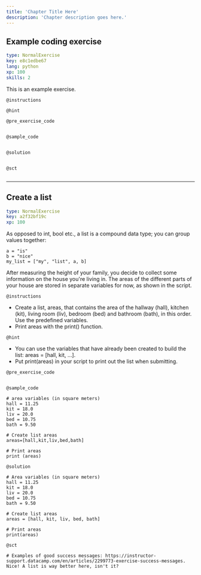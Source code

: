 ```yaml
---
title: 'Chapter Title Here'
description: 'Chapter description goes here.'
---
```


## Example coding exercise

```yaml
type: NormalExercise
key: e8c1edbe67
lang: python
xp: 100
skills: 2
```

This is an example exercise.

`@instructions`


`@hint`


`@pre_exercise_code`
```{python}

```

`@sample_code`
```{python}

```

`@solution`
```{python}

```

`@sct`
```{python}

```

---

## Create a list

```yaml
type: NormalExercise
key: a2f32bf19c
xp: 100
```

<!-- Guidelines for contexts: https://instructor-support.datacamp.com/en/articles/2375526-course-coding-exercises. -->

As opposed to int, bool etc., a list is a compound data type; you can group values together:

```
a = "is"
b = "nice"
my_list = ["my", "list", a, b]
```
After measuring the height of your family, you decide to collect some information on the house you're living in. The areas of the different parts of your house are stored in separate variables for now, as shown in the script.

`@instructions`
<!-- Guidelines for instructions https://instructor-support.datacamp.com/en/articles/2375526-course-coding-exercises. -->
- Create a list, areas, that contains the area of the hallway (hall), kitchen (kit), living room (liv), bedroom (bed) and bathroom (bath), in this order. Use the predefined variables.
- Print areas with the print() function.

`@hint`
<!-- Examples of good hints: https://instructor-support.datacamp.com/en/articles/2379164-hints-best-practices. -->
- You can use the variables that have already been created to build the list: areas = [hall, kit, ...].
- Put print(areas) in your script to print out the list when submitting.

`@pre_exercise_code`
```{python}

```

`@sample_code`
```{python}
# area variables (in square meters)
hall = 11.25
kit = 18.0
liv = 20.0
bed = 10.75
bath = 9.50

# Create list areas
areas=[hall,kit,liv,bed,bath]

# Print areas
print (areas)

```

`@solution`
```{python}
# Area variables (in square meters)
hall = 11.25
kit = 18.0
liv = 20.0
bed = 10.75
bath = 9.50

# Create list areas
areas = [hall, kit, liv, bed, bath]

# Print areas
print(areas)
```

`@sct`
```{python}
# Examples of good success messages: https://instructor-support.datacamp.com/en/articles/2299773-exercise-success-messages.
Nice! A list is way better here, isn't it?
```
